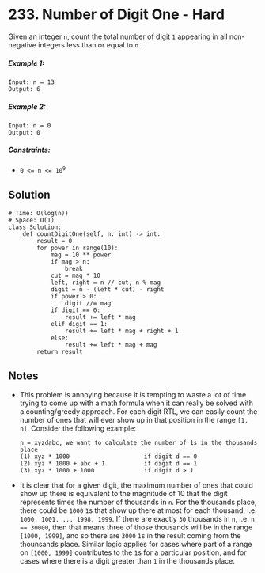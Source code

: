 # 233. Number of Digit One - Hard

Given an integer `n`, count the total number of digit `1` appearing in all non-negative integers less than or equal to `n`.

##### Example 1:

```
Input: n = 13
Output: 6
```

##### Example 2:

```
Input: n = 0
Output: 0
```

##### Constraints:

- <code>0 <= n <= 10<sup>9</sup></code>

## Solution

```
# Time: O(log(n))
# Space: O(1)
class Solution:
    def countDigitOne(self, n: int) -> int:
        result = 0
        for power in range(10):
            mag = 10 ** power
            if mag > n:
                break
            cut = mag * 10
            left, right = n // cut, n % mag
            digit = n - (left * cut) - right
            if power > 0:
                digit //= mag
            if digit == 0:
                result += left * mag
            elif digit == 1:
                result += left * mag + right + 1
            else:
                result += left * mag + mag
        return result
```

## Notes
- This problem is annoying because it is tempting to waste a lot of time trying to come up with a math formula when it can really be solved with a counting/greedy approach. For each digit RTL, we can easily count the number of ones that will ever show up in that position in the range `[1, n]`. Consider the following example:
    ```
    n = xyzdabc, we want to calculate the number of 1s in the thousands place
    (1) xyz * 1000                     if digit d == 0
    (2) xyz * 1000 + abc + 1           if digit d == 1
    (3) xyz * 1000 + 1000              if digit d > 1
    ```
- It is clear that for a given digit, the maximum number of ones that could show up there is equivalent to the magnitude of 10 that the digit represents times the number of thousands in `n`. For the thousands place, there could be `1000` `1`s that show up there at most for each thousand, i.e. `1000, 1001, ... 1998, 1999`. If there are exactly `30` thousands in `n`, i.e. `n == 30000`, then that means three of those thousands will be in the range `[1000, 1999]`, and so there are `3000` `1`s in the result coming from the thounsands place. Similar logic applies for cases where part of a range on `[1000, 1999]` contributes to the `1`s for a particular position, and for cases where there is a digit greater than `1` in the thousands place.